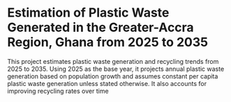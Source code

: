 # Estimation of Plastic Waste Generated in the Greater-Accra Region, Ghana from 2025 to 2035
This project estimates plastic waste generation and recycling trends from 2025 to 2035. Using 2025 as the base year, it projects annual plastic waste generation based on population growth and assumes constant per capita plastic waste generation unless stated otherwise. It also accounts for improving recycling rates over time
